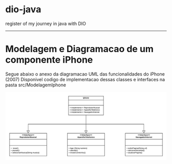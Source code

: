 # dio-java
register of my journey in java with DIO
 - - - - - - - - - - - - - - - - - - - - - - - - - - - - - - - - - - - - - - - - - - - - - - - -  

# Modelagem e Diagramacao de um componente iPhone

Segue abaixo o anexo da diagramacao UML das funcionalidades do iPhone (2007)
Disponivel codigo de implementacao dessas classes e interfaces na pasta src/ModelagemIphone


![Diagrama UML iPhone](docs/images/Diagramas%20de%20Classe%20UML%20Exemplo.png)